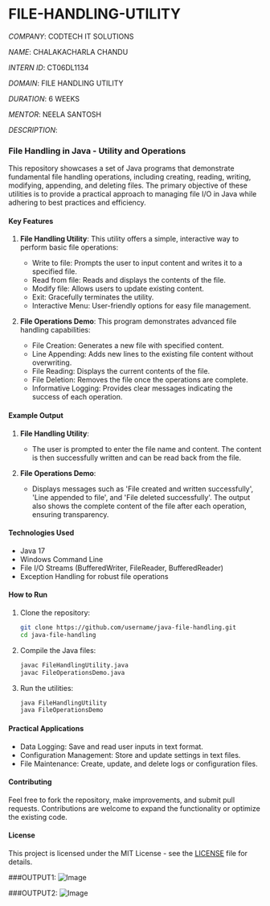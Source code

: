 # FILE-HANDLING-UTILITY

*COMPANY*: CODTECH IT SOLUTIONS

*NAME*: CHALAKACHARLA CHANDU

*INTERN ID*: CT06DL1134

*DOMAIN*: FILE HANDLING UTILITY

*DURATION*: 6 WEEKS

*MENTOR*: NEELA SANTOSH

*DESCRIPTION*:

### File Handling in Java - Utility and Operations

This repository showcases a set of Java programs that demonstrate fundamental file handling operations, including creating, reading, writing, modifying, appending, and deleting files. The primary objective of these utilities is to provide a practical approach to managing file I/O in Java while adhering to best practices and efficiency.

#### Key Features

1. **File Handling Utility**: This utility offers a simple, interactive way to perform basic file operations:

   * Write to file: Prompts the user to input content and writes it to a specified file.
   * Read from file: Reads and displays the contents of the file.
   * Modify file: Allows users to update existing content.
   * Exit: Gracefully terminates the utility.
   * Interactive Menu: User-friendly options for easy file management.

2. **File Operations Demo**: This program demonstrates advanced file handling capabilities:

   * File Creation: Generates a new file with specified content.
   * Line Appending: Adds new lines to the existing file content without overwriting.
   * File Reading: Displays the current contents of the file.
   * File Deletion: Removes the file once the operations are complete.
   * Informative Logging: Provides clear messages indicating the success of each operation.

#### Example Output

1. **File Handling Utility**:

   * The user is prompted to enter the file name and content. The content is then successfully written and can be read back from the file.

2. **File Operations Demo**:

   * Displays messages such as 'File created and written successfully', 'Line appended to file', and 'File deleted successfully'. The output also shows the complete content of the file after each operation, ensuring transparency.

#### Technologies Used

* Java 17
* Windows Command Line
* File I/O Streams (BufferedWriter, FileReader, BufferedReader)
* Exception Handling for robust file operations

#### How to Run

1. Clone the repository:

   ```bash
   git clone https://github.com/username/java-file-handling.git
   cd java-file-handling
   ```
2. Compile the Java files:

   ```bash
   javac FileHandlingUtility.java
   javac FileOperationsDemo.java
   ```
3. Run the utilities:

   ```bash
   java FileHandlingUtility
   java FileOperationsDemo
   ```

#### Practical Applications

* Data Logging: Save and read user inputs in text format.
* Configuration Management: Store and update settings in text files.
* File Maintenance: Create, update, and delete logs or configuration files.

#### Contributing

Feel free to fork the repository, make improvements, and submit pull requests. Contributions are welcome to expand the functionality or optimize the existing code.

#### License

This project is licensed under the MIT License - see the [LICENSE](LICENSE) file for details.

###OUTPUT1:
![Image](https://github.com/user-attachments/assets/88ea6650-f4c4-44a8-bb88-303564ff79cf)

###OUTPUT2:
![Image](https://github.com/user-attachments/assets/9af55620-0df9-486d-bedb-6c8ae19a364e)
